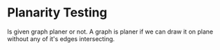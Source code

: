 # Planarity Testing

Is given graph planer or not.
A graph is planer if we can draw it on plane without any of it's edges
intersecting.